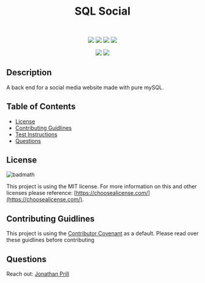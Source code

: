 <h1 align="center">SQL Social</h1>

<!-- <p align="center">
    <a target="_blank" href="https://code-vegeta.herokuapp.com/">Link To Deployed Website</a>
</p> -->

<br />

<p align="center">
    <img src="https://img.shields.io/badge/license-MIT-blue" />
    <img src="https://img.shields.io/github/repo-size/jonathanprill/sql-social"/>
    <!-- <img src="https://img.shields.io/github/languages/top/jonathanprill/sql-social"  />  -->
    <img src="https://img.shields.io/github/issues/jonathanprill/sql-social" />
    <img src="https://img.shields.io/github/last-commit/jonathanprill/sql-social" >
</p>

<p align="center">
    <img src="https://img.shields.io/badge/-SQL-blue" />
    <img src="https://img.shields.io/badge/-mySQL-green" />
</p>

<!-- ![ScreenShot](./client/vegeta-gif3.gif "screenshot") -->

## Description

A back end for a social media website made with pure mySQL. 


## Table of Contents 

- [License](#license)
- [Contributing Guidlines](#contributing-guidlines)
- [Test Instructions](#test-instructions)
- [Questions](#questions)


## License

![badmath](https://img.shields.io/badge/license-MIT-blue)

This project is using the MIT license. For more information on this and other licenses please reference: [https://choosealicense.com/](https://choosealicense.com/).

## Contributing Guidlines

This project is using the [Contributor Covenant](https://www.contributor-covenant.org/) as a default. Please read over these guidlines before contributing
    

## Questions
Reach out:
[Jonathan Prill](https://github.com/jonathanprill)


